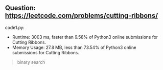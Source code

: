 ## Question: https://leetcode.com/problems/cutting-ribbons/

code1.py:
* Runtime: 3003 ms, faster than 6.58% of Python3 online submissions for Cutting Ribbons.
* Memory Usage: 27.8 MB, less than 73.54% of Python3 online submissions for Cutting Ribbons.
> binary search